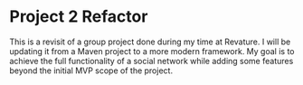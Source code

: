 # Project 2 Refactor

This is a revisit of a group project done during my time at Revature. I will be updating it from a Maven project to a more modern framework. My goal is to achieve the full functionality of a social network while adding some features beyond the initial MVP scope of the project.